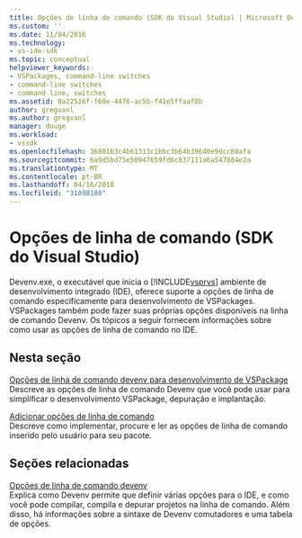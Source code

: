 ```yaml
---
title: Opções de linha de comando (SDK do Visual Studio) | Microsoft Docs
ms.custom: ''
ms.date: 11/04/2016
ms.technology:
- vs-ide-sdk
ms.topic: conceptual
helpviewer_keywords:
- VSPackages, command-line switches
- command-line switches
- command line, switches
ms.assetid: 0a22516f-f60e-4476-ac5b-f41e5ffaaf8b
author: gregvanl
ms.author: gregvanl
manager: douge
ms.workload:
- vssdk
ms.openlocfilehash: 3680163c4b61313c1bbc3b64b39640e9dcc88afa
ms.sourcegitcommit: 6a9d5bd75e50947659fd6c837111a6a547884e2a
ms.translationtype: MT
ms.contentlocale: pt-BR
ms.lasthandoff: 04/16/2018
ms.locfileid: "31098180"
---
```

# <a name="command-line-switches-visual-studio-sdk"></a>Opções de linha de comando (SDK do Visual Studio)
Devenv.exe, o executável que inicia o [!INCLUDE[vsprvs](../code-quality/includes/vsprvs_md.md)] ambiente de desenvolvimento integrado (IDE), oferece suporte a opções de linha de comando especificamente para desenvolvimento de VSPackages. VSPackages também pode fazer suas próprias opções disponíveis na linha de comando Devenv. Os tópicos a seguir fornecem informações sobre como usar as opções de linha de comando no IDE.  
  
## <a name="in-this-section"></a>Nesta seção  
 [Opções de linha de comando devenv para desenvolvimento de VSPackage](../extensibility/devenv-command-line-switches-for-vspackage-development.md)  
 Descreve as opções de linha de comando Devenv que você pode usar para simplificar o desenvolvimento VSPackage, depuração e implantação.  
  
 [Adicionar opções de linha de comando](../extensibility/adding-command-line-switches.md)  
 Descreve como implementar, procure e ler as opções de linha de comando inserido pelo usuário para seu pacote.  
  
## <a name="related-sections"></a>Seções relacionadas  
 [Opções de linha de comando devenv](../ide/reference/devenv-command-line-switches.md)  
 Explica como Devenv permite que definir várias opções para o IDE, e como você pode compilar, compila e depurar projetos na linha de comando. Além disso, há informações sobre a sintaxe de Devenv comutadores e uma tabela de opções.